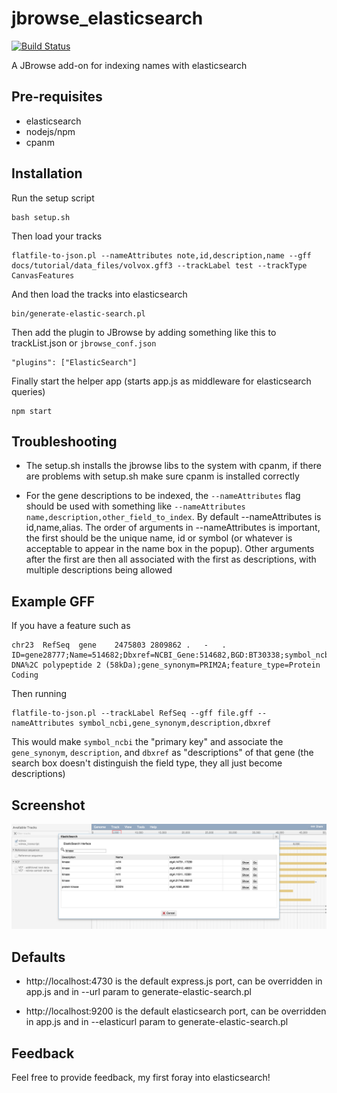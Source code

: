 # jbrowse_elasticsearch

[![Build Status](https://travis-ci.org/elsiklab/jbrowse_elasticsearch.svg?branch=master)](https://travis-ci.org/elsiklab/jbrowse_elasticsearch)

A JBrowse add-on for indexing names with elasticsearch

## Pre-requisites

- elasticsearch
- nodejs/npm
- cpanm

## Installation

Run the setup script

    bash setup.sh

Then load your tracks

    flatfile-to-json.pl --nameAttributes note,id,description,name --gff docs/tutorial/data_files/volvox.gff3 --trackLabel test --trackType CanvasFeatures

And then load the tracks into elasticsearch

    bin/generate-elastic-search.pl

Then add the plugin to JBrowse by adding something like this to trackList.json or `jbrowse_conf.json`

    "plugins": ["ElasticSearch"]

Finally start the helper app (starts app.js as middleware for elasticsearch queries)

    npm start


## Troubleshooting

* The setup.sh installs the jbrowse libs to the system with cpanm, if there are problems with setup.sh make sure cpanm is installed correctly

* For the gene descriptions to be indexed, the `--nameAttributes` flag should be used with something like `--nameAttributes name,description,other_field_to_index`. By default --nameAttributes is id,name,alias. The order of arguments in --nameAttributes is important, the first should be the unique name, id or symbol (or whatever is acceptable to appear in the name box in the popup). Other arguments after the first are then all associated with the first as descriptions, with multiple descriptions being allowed

## Example GFF

If you have a feature such as

    chr23  RefSeq  gene    2475803 2809862 .   -   .   ID=gene28777;Name=514682;Dbxref=NCBI_Gene:514682,BGD:BT30338;symbol_ncbi=PRIM2;description=primase%2C DNA%2C polypeptide 2 (58kDa);gene_synonym=PRIM2A;feature_type=Protein Coding


Then running

    flatfile-to-json.pl --trackLabel RefSeq --gff file.gff --nameAttributes symbol_ncbi,gene_synonym,description,dbxref

This would make `symbol_ncbi` the "primary key" and associate the `gene_synonym`, `description`, and `dbxref` as "descriptions" of that gene (the search box doesn't distinguish the field type, they all just become descriptions)



 
## Screenshot

![](img/example.png)



## Defaults

* http://localhost:4730 is the default express.js port, can be overridden in app.js and in --url param to generate-elastic-search.pl

* http://localhost:9200 is the default elasticsearch port, can be overridden in app.js and in --elasticurl param to generate-elastic-search.pl

## Feedback

Feel free to provide feedback, my first foray into elasticsearch!

